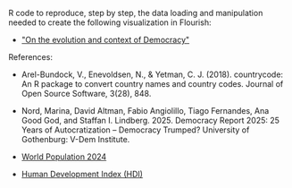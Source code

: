 R code to reproduce, step by step, the data loading and manipulation needed to create the following visualization in Flourish:
- ["On the evolution and context of Democracy"](https://public.flourish.studio/story/3160025/)

References:
- Arel-Bundock, V., Enevoldsen, N., & Yetman, C. J. (2018). countrycode: An R package to convert country names and country codes. Journal of Open Source Software, 3(28), 848.

- Nord, Marina, David Altman, Fabio Angiolillo, Tiago Fernandes, Ana Good God, and Staffan I. Lindberg. 2025. Democracy Report 2025: 25 Years of Autocratization – Democracy Trumped? University of Gothenburg: V-Dem Institute.

- [World Population 2024](https://github.com/PPgp/wpp2024)

- [Human Development Index (HDI)](https://hdr.undp.org/data-center/human-development-index#/indicies/HDI)


